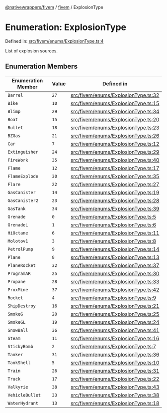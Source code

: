 [@nativewrappers/fivem](../../README.md) / [fivem](../README.md) / ExplosionType

# Enumeration: ExplosionType

Defined in: [src/fivem/enums/ExplosionType.ts:4](https://github.com/nativewrappers/nativewrappers/blob/b3515708998f90e7d7096e3fffccb36c69d6b942/src/fivem/enums/ExplosionType.ts#L4)

List of explosion sources.

## Enumeration Members

| Enumeration Member | Value | Defined in |
| ------ | ------ | ------ |
| <a id="barrel"></a> `Barrel` | `27` | [src/fivem/enums/ExplosionType.ts:32](https://github.com/nativewrappers/nativewrappers/blob/b3515708998f90e7d7096e3fffccb36c69d6b942/src/fivem/enums/ExplosionType.ts#L32) |
| <a id="bike"></a> `Bike` | `10` | [src/fivem/enums/ExplosionType.ts:15](https://github.com/nativewrappers/nativewrappers/blob/b3515708998f90e7d7096e3fffccb36c69d6b942/src/fivem/enums/ExplosionType.ts#L15) |
| <a id="blimp"></a> `Blimp` | `29` | [src/fivem/enums/ExplosionType.ts:34](https://github.com/nativewrappers/nativewrappers/blob/b3515708998f90e7d7096e3fffccb36c69d6b942/src/fivem/enums/ExplosionType.ts#L34) |
| <a id="boat"></a> `Boat` | `15` | [src/fivem/enums/ExplosionType.ts:20](https://github.com/nativewrappers/nativewrappers/blob/b3515708998f90e7d7096e3fffccb36c69d6b942/src/fivem/enums/ExplosionType.ts#L20) |
| <a id="bullet"></a> `Bullet` | `18` | [src/fivem/enums/ExplosionType.ts:23](https://github.com/nativewrappers/nativewrappers/blob/b3515708998f90e7d7096e3fffccb36c69d6b942/src/fivem/enums/ExplosionType.ts#L23) |
| <a id="bzgas"></a> `BZGas` | `21` | [src/fivem/enums/ExplosionType.ts:26](https://github.com/nativewrappers/nativewrappers/blob/b3515708998f90e7d7096e3fffccb36c69d6b942/src/fivem/enums/ExplosionType.ts#L26) |
| <a id="car"></a> `Car` | `7` | [src/fivem/enums/ExplosionType.ts:12](https://github.com/nativewrappers/nativewrappers/blob/b3515708998f90e7d7096e3fffccb36c69d6b942/src/fivem/enums/ExplosionType.ts#L12) |
| <a id="extinguisher"></a> `Extinguisher` | `24` | [src/fivem/enums/ExplosionType.ts:29](https://github.com/nativewrappers/nativewrappers/blob/b3515708998f90e7d7096e3fffccb36c69d6b942/src/fivem/enums/ExplosionType.ts#L29) |
| <a id="firework"></a> `FireWork` | `35` | [src/fivem/enums/ExplosionType.ts:40](https://github.com/nativewrappers/nativewrappers/blob/b3515708998f90e7d7096e3fffccb36c69d6b942/src/fivem/enums/ExplosionType.ts#L40) |
| <a id="flame"></a> `Flame` | `12` | [src/fivem/enums/ExplosionType.ts:17](https://github.com/nativewrappers/nativewrappers/blob/b3515708998f90e7d7096e3fffccb36c69d6b942/src/fivem/enums/ExplosionType.ts#L17) |
| <a id="flameexplode"></a> `FlameExplode` | `30` | [src/fivem/enums/ExplosionType.ts:35](https://github.com/nativewrappers/nativewrappers/blob/b3515708998f90e7d7096e3fffccb36c69d6b942/src/fivem/enums/ExplosionType.ts#L35) |
| <a id="flare"></a> `Flare` | `22` | [src/fivem/enums/ExplosionType.ts:27](https://github.com/nativewrappers/nativewrappers/blob/b3515708998f90e7d7096e3fffccb36c69d6b942/src/fivem/enums/ExplosionType.ts#L27) |
| <a id="gascanister"></a> `GasCanister` | `14` | [src/fivem/enums/ExplosionType.ts:19](https://github.com/nativewrappers/nativewrappers/blob/b3515708998f90e7d7096e3fffccb36c69d6b942/src/fivem/enums/ExplosionType.ts#L19) |
| <a id="gascanister2"></a> `GasCanister2` | `23` | [src/fivem/enums/ExplosionType.ts:28](https://github.com/nativewrappers/nativewrappers/blob/b3515708998f90e7d7096e3fffccb36c69d6b942/src/fivem/enums/ExplosionType.ts#L28) |
| <a id="gastank"></a> `GasTank` | `34` | [src/fivem/enums/ExplosionType.ts:39](https://github.com/nativewrappers/nativewrappers/blob/b3515708998f90e7d7096e3fffccb36c69d6b942/src/fivem/enums/ExplosionType.ts#L39) |
| <a id="grenade"></a> `Grenade` | `0` | [src/fivem/enums/ExplosionType.ts:5](https://github.com/nativewrappers/nativewrappers/blob/b3515708998f90e7d7096e3fffccb36c69d6b942/src/fivem/enums/ExplosionType.ts#L5) |
| <a id="grenadel"></a> `GrenadeL` | `1` | [src/fivem/enums/ExplosionType.ts:6](https://github.com/nativewrappers/nativewrappers/blob/b3515708998f90e7d7096e3fffccb36c69d6b942/src/fivem/enums/ExplosionType.ts#L6) |
| <a id="hioctane"></a> `HiOctane` | `6` | [src/fivem/enums/ExplosionType.ts:11](https://github.com/nativewrappers/nativewrappers/blob/b3515708998f90e7d7096e3fffccb36c69d6b942/src/fivem/enums/ExplosionType.ts#L11) |
| <a id="molotov1"></a> `Molotov1` | `3` | [src/fivem/enums/ExplosionType.ts:8](https://github.com/nativewrappers/nativewrappers/blob/b3515708998f90e7d7096e3fffccb36c69d6b942/src/fivem/enums/ExplosionType.ts#L8) |
| <a id="petrolpump"></a> `PetrolPump` | `9` | [src/fivem/enums/ExplosionType.ts:14](https://github.com/nativewrappers/nativewrappers/blob/b3515708998f90e7d7096e3fffccb36c69d6b942/src/fivem/enums/ExplosionType.ts#L14) |
| <a id="plane"></a> `Plane` | `8` | [src/fivem/enums/ExplosionType.ts:13](https://github.com/nativewrappers/nativewrappers/blob/b3515708998f90e7d7096e3fffccb36c69d6b942/src/fivem/enums/ExplosionType.ts#L13) |
| <a id="planerocket"></a> `PlaneRocket` | `32` | [src/fivem/enums/ExplosionType.ts:37](https://github.com/nativewrappers/nativewrappers/blob/b3515708998f90e7d7096e3fffccb36c69d6b942/src/fivem/enums/ExplosionType.ts#L37) |
| <a id="programar"></a> `ProgramAR` | `25` | [src/fivem/enums/ExplosionType.ts:30](https://github.com/nativewrappers/nativewrappers/blob/b3515708998f90e7d7096e3fffccb36c69d6b942/src/fivem/enums/ExplosionType.ts#L30) |
| <a id="propane"></a> `Propane` | `28` | [src/fivem/enums/ExplosionType.ts:33](https://github.com/nativewrappers/nativewrappers/blob/b3515708998f90e7d7096e3fffccb36c69d6b942/src/fivem/enums/ExplosionType.ts#L33) |
| <a id="proxmine"></a> `ProxMine` | `37` | [src/fivem/enums/ExplosionType.ts:42](https://github.com/nativewrappers/nativewrappers/blob/b3515708998f90e7d7096e3fffccb36c69d6b942/src/fivem/enums/ExplosionType.ts#L42) |
| <a id="rocket"></a> `Rocket` | `4` | [src/fivem/enums/ExplosionType.ts:9](https://github.com/nativewrappers/nativewrappers/blob/b3515708998f90e7d7096e3fffccb36c69d6b942/src/fivem/enums/ExplosionType.ts#L9) |
| <a id="shipdestroy"></a> `ShipDestroy` | `16` | [src/fivem/enums/ExplosionType.ts:21](https://github.com/nativewrappers/nativewrappers/blob/b3515708998f90e7d7096e3fffccb36c69d6b942/src/fivem/enums/ExplosionType.ts#L21) |
| <a id="smokeg"></a> `SmokeG` | `20` | [src/fivem/enums/ExplosionType.ts:25](https://github.com/nativewrappers/nativewrappers/blob/b3515708998f90e7d7096e3fffccb36c69d6b942/src/fivem/enums/ExplosionType.ts#L25) |
| <a id="smokegl"></a> `SmokeGL` | `19` | [src/fivem/enums/ExplosionType.ts:24](https://github.com/nativewrappers/nativewrappers/blob/b3515708998f90e7d7096e3fffccb36c69d6b942/src/fivem/enums/ExplosionType.ts#L24) |
| <a id="snowball"></a> `SnowBall` | `36` | [src/fivem/enums/ExplosionType.ts:41](https://github.com/nativewrappers/nativewrappers/blob/b3515708998f90e7d7096e3fffccb36c69d6b942/src/fivem/enums/ExplosionType.ts#L41) |
| <a id="steam"></a> `Steam` | `11` | [src/fivem/enums/ExplosionType.ts:16](https://github.com/nativewrappers/nativewrappers/blob/b3515708998f90e7d7096e3fffccb36c69d6b942/src/fivem/enums/ExplosionType.ts#L16) |
| <a id="stickybomb"></a> `StickyBomb` | `2` | [src/fivem/enums/ExplosionType.ts:7](https://github.com/nativewrappers/nativewrappers/blob/b3515708998f90e7d7096e3fffccb36c69d6b942/src/fivem/enums/ExplosionType.ts#L7) |
| <a id="tanker"></a> `Tanker` | `31` | [src/fivem/enums/ExplosionType.ts:36](https://github.com/nativewrappers/nativewrappers/blob/b3515708998f90e7d7096e3fffccb36c69d6b942/src/fivem/enums/ExplosionType.ts#L36) |
| <a id="tankshell"></a> `TankShell` | `5` | [src/fivem/enums/ExplosionType.ts:10](https://github.com/nativewrappers/nativewrappers/blob/b3515708998f90e7d7096e3fffccb36c69d6b942/src/fivem/enums/ExplosionType.ts#L10) |
| <a id="train"></a> `Train` | `26` | [src/fivem/enums/ExplosionType.ts:31](https://github.com/nativewrappers/nativewrappers/blob/b3515708998f90e7d7096e3fffccb36c69d6b942/src/fivem/enums/ExplosionType.ts#L31) |
| <a id="truck"></a> `Truck` | `17` | [src/fivem/enums/ExplosionType.ts:22](https://github.com/nativewrappers/nativewrappers/blob/b3515708998f90e7d7096e3fffccb36c69d6b942/src/fivem/enums/ExplosionType.ts#L22) |
| <a id="valkyrie"></a> `Valkyrie` | `38` | [src/fivem/enums/ExplosionType.ts:43](https://github.com/nativewrappers/nativewrappers/blob/b3515708998f90e7d7096e3fffccb36c69d6b942/src/fivem/enums/ExplosionType.ts#L43) |
| <a id="vehiclebullet"></a> `VehicleBullet` | `33` | [src/fivem/enums/ExplosionType.ts:38](https://github.com/nativewrappers/nativewrappers/blob/b3515708998f90e7d7096e3fffccb36c69d6b942/src/fivem/enums/ExplosionType.ts#L38) |
| <a id="waterhydrant"></a> `WaterHydrant` | `13` | [src/fivem/enums/ExplosionType.ts:18](https://github.com/nativewrappers/nativewrappers/blob/b3515708998f90e7d7096e3fffccb36c69d6b942/src/fivem/enums/ExplosionType.ts#L18) |

